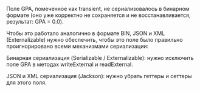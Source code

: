 Поле GPA, помеченное как transient, не сериализовалось в бинарном формате
(оно уже корректно не сохраняется и не восстанавливается, результат: GPA = 0.0).

Чтобы это работало аналогично в формате BIN, JSON и XML (Externalizable) нужно обеспечить, чтобы это поле было правильно проигнорировано всеми механизмами сериализации:

Бинарная сериализация (Serializable / Externalizable): нужно исключить поле GPA в методах writeExternal и readExternal.

JSON и XML сериализация (Jackson): нужно убрать геттеры и сеттеры для этого поля.